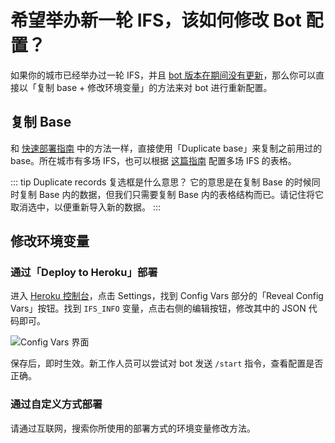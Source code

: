 # 希望举办新一轮 IFS，该如何修改 Bot 配置？
如果你的城市已经举办过一轮 IFS，并且 [bot 版本在期间没有更新](/zh-cn/VersionUpdate)，那么你可以直接以「复制 base + 修改环境变量」的方法来对 bot 进行重新配置。

## 复制 Base
和 [快速部署指南](/zh-cn/QuickDeployGuide) 中的方法一样，直接使用「Duplicate base」来复制之前用过的 base。所在城市有多场 IFS，也可以根据 [这篇指南](/zh-cn/MultipleIfs) 配置多场 IFS 的表格。

::: tip Duplicate records 复选框是什么意思？
它的意思是在复制 Base 的时候同时复制 Base 内的数据，但我们只需要复制 Base 内的表格结构而已。请记住将它取消选中，以便重新导入新的数据。
:::

## 修改环境变量
### 通过「Deploy to Heroku」部署
进入 [Heroku 控制台](https://dashboard.heroku.com/)，点击 Settings，找到 Config Vars 部分的「Reveal Config Vars」按钮。找到 `IFS_INFO` 变量，点击右侧的编辑按钮，修改其中的 JSON 代码即可。

![Config Vars 界面](https://i.imgur.com/k95YxI7.png)

保存后，即时生效。新工作人员可以尝试对 bot 发送 `/start` 指令，查看配置是否正确。

### 通过自定义方式部署
请通过互联网，搜索你所使用的部署方式的环境变量修改方法。